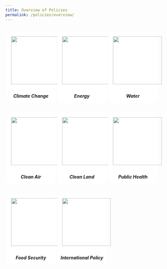 ```yaml
---
title: Overview of Policies
permalink: /policies/overview/
---
```


<style>
/*--------------------------------------------------------------
DAVID: START OF policies PAGE CARDS FLEXBOX LAYOUT AND STYLES
--------------------------------------------------------------*/

/* refrain from using pure img selector as it changes the MSE logo size */
#policies-container > section > div > a > img {
	display: block;
	border: 0;
	width: 100%;
    height: 150px;
    padding: 1em;
    border-radius: 15px 15px 0px 0px;
}

.card {
    flex: 1 0 500px;
    box-sizing: border-box;
    margin: 1rem .25em;
	background: white;
    margin-bottom: 1em;
    /* border: 0.13em solid rgba(0,0,0,.2); */
    border-radius: 15px;
    /* box-shadow: 2px 2px 6px 0px  rgba(0,0,0,0.3); */
}

.card a {
  color: inherit;
  text-decoration: none; /* no underline */
}

.card-content h6 {
	padding: .5em;
	margin-top: 0.5em;
	margin-bottom: .5em;
    font-weight: bold;
    color: inherit;
    text-decoration: none;
}

.card:hover {
    transition: all 0.0s ease-out;
    box-shadow: 0px 4px 8px rgba(38, 38, 38, 0.2);
    /* top: -4px; */
    border: 2px solid #cccccc;
    background-color: white;
    margin-top: 0.5em;
	margin-bottom: .5em;
  }

.card a:hover {
  color: black;
  text-decoration: none; /* no underline */
}

/* Flexbox stuff */

.cards {
    display: flex;
    flex-wrap: wrap;
    margin: 0 auto;
    /* padding: 0 1em; */
    text-align: center;
 }

@media screen and (min-width: 40em) {
    .card {
       max-width: calc(50% -  1em);
    }
}

@media screen and (min-width: 60em) {
    .card {
        max-width: calc(33% - 1em);
    }
}

@media screen and (min-width: 52em) {
    .img {
        max-width: 52em;
    }
}

@media screen and (max-width : 480px) {
	.card { 
        max-width: 100%; }
}

/*--------------------------------------------------------------
DAVID: END OF policies PAGE CARDS FLEXBOX LAYOUT AND STYLES
--------------------------------------------------------------*/
</style>



<main id="policies-container">
<section class="cards">
    <div class="card">
        <a href="/policies/climate-change">
                <img src="/images/climate-change.svg" alt="">
            <div class="card-content">
                <h6>Climate Change</h6>
            </div><!-- .card-content -->
        </a>
    </div><!-- .card -->
        <div class="card">
        <a href="/policies/energy">
                <img src="/images/energy.svg" alt="">
            <div class="card-content">
                <h6>Energy</h6>
            </div><!-- .card-content -->
        </a>
    </div><!-- .card -->
    <div class="card">
        <a href="/policies/water">
                <img src="/images/water-tap-v4.svg" alt="">
            <div class="card-content">
                <h6>Water</h6>
            </div><!-- .card-content -->
        </a>
    </div><!-- .card -->
    <div class="card">
        <a href="/policies/clean-air">
                <img src="/images/clean-air.svg" alt="">
            <div class="card-content">
                <h6>Clean Air</h6>
            </div><!-- .card-content -->
        </a>
    </div><!-- .card -->
    <div class="card">
        <a href="/policies/clean-land">
                <img src="/images/clean-land.svg" alt="">
            <div class="card-content">
                <h6>Clean Land</h6>
            </div><!-- .card-content -->
        </a>
    </div><!-- .card -->
    <div class="card">
        <a href="/policies/public-health">
                <img src="/images/public-health.svg" alt="">
            <div class="card-content">
                <h6>Public Health</h6>
            </div><!-- .card-content -->
        </a>
    </div><!-- .card -->
    <div class="card">
        <a href="/policies/food/">
                <img src="/images/food-security.svg" alt="">
            <div class="card-content">
                <h6>Food Security</h6>
            </div><!-- .card-content -->
        </a>
    </div><!-- .card -->
    <div class="card">
    <a href="/policies/international-policy">
            <img src="/images/international-policy.svg" alt="">
        <div class="card-content">
            <h6>International Policy</h6>
        </div><!-- .card-content -->
        </a>
    </div><!-- .card -->

</section><!-- .cards -->


</main>
